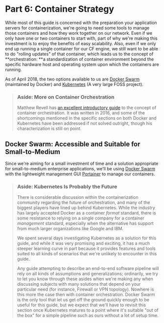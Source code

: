 # Part 6: Container Strategy

While most of this guide is concerned with the preparation your application servers for containerization, we're going to need some tools to manage those containers and how they work together on our network. Even if we only have one or two containers to start with, part of why we're making this investment is to enjoy the benefits of easy scalability. Also, even if we only end up running a single container for our CF engine, we still want to be able to do "rolling updates" of that container, which leads us to the concept of **orchestration: **a standardization of container environment beyond the specific hardware host and operating system upon which the containers are running.

As of April 2018, the two options available to us are [Docker Swarm](https://docs.docker.com/engine/swarm/swarm-tutorial/) \(maintained by Docker\) and [Kubernetes](https://kubernetes.io/) \(A very large FOSS project\).

> ### Aside: More on Container Orchestration
>
> Matthew Revell has [an excellent introductory guide](https://www.exoscale.com/syslog/container-orch/) to the concept of container orchestration. It was written in 2016, and some of the shortcomings mentioned in the specific sections on both Docker and Kubernetes have been addressed if not solved outright, though his characterization is still on point.

## Docker Swarm: Accessible and Suitable for Small-to-Medium

Since we're aiming for a small investment of time and a solution appropriate for small-to-medium enterprise applications, we'll be using [Docker Swarm](https://docs.docker.com/engine/swarm/swarm-tutorial/) with the lightweight management GUI [Portainer](https://portainer.io) to manage our containers.

> ### Aside: Kubernetes Is Probably the Future
>
> There is considerable discussion within the containerization community regarding the future of orchestration, and many of the biggest players have lined up behind Kubernetes. While the industry has largely accepted Docker as a container _format_ standard, there is some resistance to relying on a single company for a container _management_ standard, especially when the alternative has support from much larger organizations like Google and IBM.
>
> We spent several days investigating Kubernetes as a solution for this guide, and while it was very promising and exciting, it has a much steeper learning curve in part because it provides features and tools suited to all kinds of scenarios that we're unlikely to encounter in this guide.
>
> Any guide attempting to describe an end-to-end software pipeline will rely on all kinds of assumptions and generalizations; ordinarily, we try to let you know through these asides when we're making any when discussing subjects with many solutions that depend on your particular need \(for instance, Firewall or VPN topology\). Nowhere is this more the case then with container orchestration. Docker Swarm is the only tool that let us get off the ground quickly enough to be useful for this guide, but we expect that we'll have to revisit this section once Kubernetes matures to a point where it's suitable "out of the box" for a simple pipeline such as ours without a lot of setup time.

